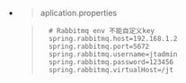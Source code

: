 


- > aplication.properties

    >       # Rabbitmq env 不能自定义key
    >       spring.rabbitmq.host=192.168.1.2
    >       spring.rabbitmq.port=5672
    >       spring.rabbitmq.username=jtadmin
    >       spring.rabbitmq.password=123456
    >       spring.rabbitmq.virtualHost=/jt






